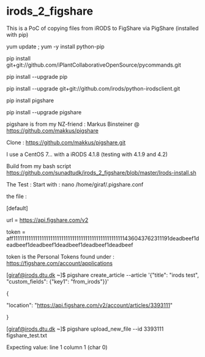 # irods_2_figshare

This is a PoC of copying files from iRODS to FigShare via PigShare (installed with pip)

yum update ; yum -y install python-pip

pip install git+git://github.com/iPlantCollaborativeOpenSource/pycommands.git

pip install --upgrade pip

pip install --upgrade git+git://github.com/irods/python-irodsclient.git

pip install pigshare

pip install --upgrade pigshare

pigshare is from my NZ-friend :  Markus Binsteiner @ https://github.com/makkus/pigshare  

Clone : https://github.com/makkus/pigshare.git

I use a CentOS 7...  with a iRODS 4.1.8 (testing with 4.1.9 and 4.2)

Build from my bash script https://github.com/sunadtudk/irods_2_figshare/blob/master/Irods-install.sh

The Test :
Start with : 
nano /home/giraf/.pigshare.conf

the file :

[default]

url = https://api.figshare.com/v2

token = aff111111111111111111111111111111111111111111111111111436043762311191deadbeef1deadbeef1deadbeef1deadbeef1deadbeef1deadbeef

token is the Personal Tokens found under : https://figshare.com/account/applications 

[giraf@irods.dtu.dk ~]$ pigshare create_article --article '{"title": "irods test", "custom_fields": {"key1": "from_irods"}}'

{

  "location": "https://api.figshare.com/v2/account/articles/3393111"

}

[giraf@irods.dtu.dk ~]$ pigshare upload_new_file --id 3393111 figshare_test.txt

Expecting value: line 1 column 1 (char 0)
